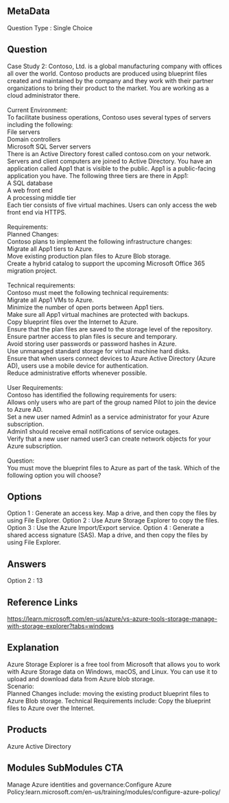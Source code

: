 ## MetaData
Question Type : Single Choice

## Question
Case Study 2:
Contoso, Ltd. is a global manufacturing company with offices all over the world. Contoso products are produced using blueprint files created and maintained by the company and they work with their partner organizations to bring their product to the market. You are working as a cloud administrator there.<br><br> Current Environment:<br>To facilitate business operations, Contoso uses several types of servers including the following:<br>File servers<br>Domain controllers<br>Microsoft SQL Server servers<br>There is an Active Directory forest called contoso.com on your network. Servers and client computers are joined to Active Directory. You have an application called App1 that is visible to the public. App1 is a public-facing application you have. The following three tiers are there in App1: <br>A SQL database <br>A web front end <br>A processing middle tier <br>Each tier consists of five virtual machines. Users can only access the web front end via HTTPS. <br><br>Requirements: <br>Planned Changes: <br>Contoso plans to implement the following infrastructure changes:  <br>Migrate all App1 tiers to Azure. <br>Move existing production plan files to Azure Blob storage.  <br>Create a hybrid catalog to support the upcoming Microsoft Office 365 migration project. <br><br>Technical requirements: <br>Contoso must meet the following technical requirements:  <br>Migrate all App1 VMs to Azure.  <br>Minimize the number of open ports between App1 tiers.  <br>Make sure all App1 virtual machines are protected with backups.  <br>Copy blueprint files over the Internet to Azure.  <br>Ensure that the plan files are saved to the storage level of the repository.  <br>Ensure partner access to plan files is secure and temporary.  <br>Avoid storing user passwords or password hashes in Azure. <br>Use unmanaged standard storage for virtual machine hard disks.  <br>Ensure that when users connect devices to Azure Active Directory (Azure AD), users use a mobile device for authentication.  <br>Reduce administrative efforts whenever possible. <br><br>User Requirements: <br>Contoso has identified the following requirements for users:  <br>Allows only users who are part of the group named Pilot to join the device to Azure AD.  <br>Set a new user named Admin1 as a service administrator for your Azure subscription.  <br>Admin1 should receive email notifications of service outages. <br>Verify that a new user named user3 can create network objects for your Azure subscription.<br><br>Question:<br>You must move the blueprint files to Azure as part of the task. Which of the following option you will choose?

## Options
Option 1 : Generate an access key. Map a drive, and then copy the files by using File Explorer.
Option 2 : Use Azure Storage Explorer to copy the files.
Option 3 : Use the Azure Import/Export service.
Option 4 : Generate a shared access signature (SAS). Map a drive, and then copy the files by using File Explorer.

## Answers
Option 2 : 13

## Reference Links
https://learn.microsoft.com/en-us/azure/vs-azure-tools-storage-manage-with-storage-explorer?tabs=windows

## Explanation
Azure Storage Explorer is a free tool from Microsoft that allows you to work with Azure Storage data on Windows, macOS, and Linux. You can use it to upload and download data from Azure blob storage.<br>Scenario:<br>Planned Changes include: moving the existing product blueprint files to Azure Blob storage. Technical Requirements include: Copy the blueprint files to Azure over the Internet. 

## Products 
Azure Active Directory

## Modules SubModules CTA 
Manage Azure identities and governance:Configure Azure Policy:learn.microsoft.com/en-us/training/modules/configure-azure-policy/